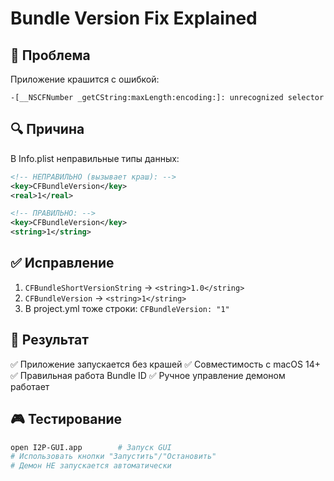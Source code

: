 # Bundle Version Fix Explained

## 🚨 Проблема
Приложение крашится с ошибкой:
```
-[__NSCFNumber _getCString:maxLength:encoding:]: unrecognized selector
```

## 🔍 Причина
В Info.plist неправильные типы данных:
```xml
<!-- НЕПРАВИЛЬНО (вызывает краш): -->
<key>CFBundleVersion</key>
<real>1</real>

<!-- ПРАВИЛЬНО: -->
<key>CFBundleVersion</key>
<string>1</string>
```

## ✅ Исправление
1. `CFBundleShortVersionString` → `<string>1.0</string>`
2. `CFBundleVersion` → `<string>1</string>`
3. В project.yml тоже строки: `CFBundleVersion: "1"`

## 📱 Результат
✅ Приложение запускается без крашей
✅ Совместимость с macOS 14+
✅ Правильная работа Bundle ID
✅ Ручное управление демоном работает

## 🎮 Тестирование
```bash
open I2P-GUI.app        # Запуск GUI
# Использовать кнопки "Запустить"/"Остановить"
# Демон НЕ запускается автоматически
```
